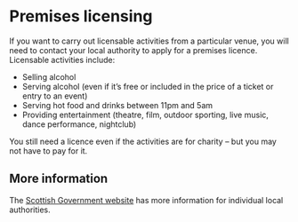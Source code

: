 # Premises licensing

If you want to carry out licensable activities from a particular venue, you will need to contact your local authority to apply for a premises licence. Licensable activities include:

* Selling alcohol
* Serving alcohol (even if it’s free or included in the price of a ticket or entry to an event)
* Serving hot food and drinks between 11pm and 5am
* Providing entertainment (theatre, film, outdoor sporting, live music, dance performance, nightclub)

You still need a licence even if the activities are for charity – but you may not have to pay for it.
## More information

The [Scottish Government website](http://www.scvo.org.uk/running-your-organisation/legislation-regulation/premises-licensing/) has more information for individual local authorities.
